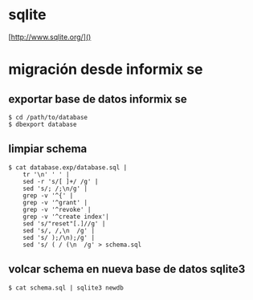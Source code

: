 # sqlite

[http://www.sqlite.org/]()

# migración desde informix se

## exportar base de datos informix se

    $ cd /path/to/database
    $ dbexport database

## limpiar schema

    $ cat database.exp/database.sql | 
        tr '\n' ' ' | 
        sed -r 's/[ ]+/ /g' | 
        sed 's/; /;\n/g' | 
        grep -v '^{' | 
        grep -v '^grant' | 
        grep -v '^revoke' | 
        grep -v '^create index'| 
        sed 's/"reset"[.]//g' | 
        sed 's/, /,\n  /g' | 
        sed 's/ );/\n);/g' | 
        sed 's/ ( / (\n  /g' > schema.sql

## volcar schema en nueva base de datos sqlite3

    $ cat schema.sql | sqlite3 newdb
